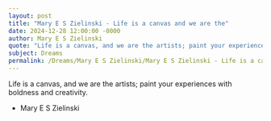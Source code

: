 ```yaml
---
layout: post
title: "Mary E S Zielinski - Life is a canvas and we are the"
date: 2024-12-28 12:00:00 -0000
author: Mary E S Zielinski
quote: "Life is a canvas, and we are the artists; paint your experiences with boldness and creativity."
subject: Dreams
permalink: /Dreams/Mary E S Zielinski/Mary E S Zielinski - Life is a canvas and we are the
---
```


Life is a canvas, and we are the artists; paint your experiences with boldness and creativity.

- Mary E S Zielinski

